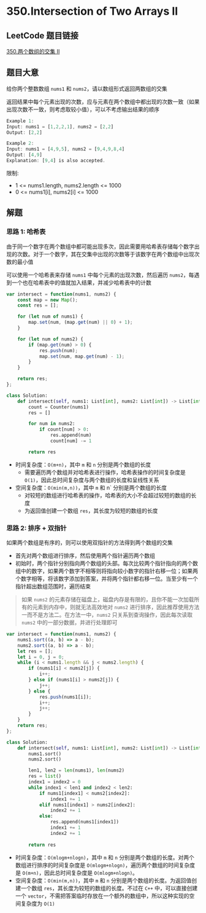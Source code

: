 # 350.Intersection of Two Arrays II

## LeetCode 题目链接

[350.两个数组的交集 II](https://leetcode.cn/problems/intersection-of-two-arrays-ii/)

## 题目大意

给你两个整数数组 `nums1` 和 `nums2`，请以数组形式返回两数组的交集

返回结果中每个元素出现的次数，应与元素在两个数组中都出现的次数一致（如果出现次数不一致，则考虑取较小值），可以不考虑输出结果的顺序

```js
Example 1:
Input: nums1 = [1,2,2,1], nums2 = [2,2]
Output: [2,2]

Example 2:
Input: nums1 = [4,9,5], nums2 = [9,4,9,8,4]
Output: [4,9]
Explanation: [9,4] is also accepted.
```

限制:
- 1 <= nums1.length, nums2.length <= 1000
- 0 <= nums1[i], nums2[i] <= 1000

## 解题

### 思路 1: 哈希表

由于同一个数字在两个数组中都可能出现多次，因此需要用哈希表存储每个数字出现的次数。对于一个数字，其在交集中出现的次数等于该数字在两个数组中出现次数的最小值

可以使用一个哈希表来存储 `nums1` 中每个元素的出现次数，然后遍历 `nums2`，每遇到一个也在哈希表中的值就加入结果，并减少哈希表中的计数

```js
var intersect = function(nums1, nums2) {
    const map = new Map();
    const res = [];

    for (let num of nums1) {
        map.set(num, (map.get(num) || 0) + 1);
    }

    for (let num of nums2) {
        if (map.get(num) > 0) {
            res.push(num);
            map.set(num, map.get(num) - 1);
        }
    }

    return res;
};
```
```python
class Solution:
    def intersect(self, nums1: List[int], nums2: List[int]) -> List[int]:
        count = Counter(nums1)
        res = []

        for num in nums2:
            if count[num] > 0:
                res.append(num)
                count[num] -= 1

        return res
```

- 时间复杂度：`O(m+n)`，其中 `m` 和 `n` 分别是两个数组的长度
  - 需要遍历两个数组并对哈希表进行操作，哈希表操作的时间复杂度是 `O(1)`，因此总时间复杂度与两个数组的长度和呈线性关系
- 空间复杂度：`O(min(m,n))`，其中 `m` 和 n` 分别是两个数组的长度
  - 对较短的数组进行哈希表的操作，哈希表的大小不会超过较短的数组的长度
  - 为返回值创建一个数组 `res`，其长度为较短的数组的长度
  
### 思路 2: 排序 + 双指针

如果两个数组是有序的，则可以使用双指针的方法得到两个数组的交集
- 首先对两个数组进行排序，然后使用两个指针遍历两个数组
- 初始时，两个指针分别指向两个数组的头部。每次比较两个指针指向的两个数组中的数字，如果两个数字不相等则将指向较小数字的指针右移一位；如果两个数字相等，将该数字添加到答案，并将两个指针都右移一位。当至少有一个指针超出数组范围时，遍历结束

> 如果 `nums2` 的元素存储在磁盘上，磁盘内存是有限的，且你不能一次加载所有的元素到内存中，则就无法高效地对 `nums2` 进行排序，因此推荐使用方法一而不是方法二。在方法一中，`nums2` 只关系到查询操作，因此每次读取 `nums2` 中的一部分数据，并进行处理即可

```js
var intersect = function(nums1, nums2) {
    nums1.sort((a, b) => a - b);
    nums2.sort((a, b) => a - b);
    let res = [];
    let i = 0, j = 0;
    while (i < nums1.length && j < nums2.length) {
        if (nums1[i] < nums2[j]) {
            i++;
        } else if (nums1[i] > nums2[j]) {
            j++;
        } else {
            res.push(nums1[i]);
            i++;
            j++;
        }
    }
    return res;
};
```
```python
class Solution:
    def intersect(self, nums1: List[int], nums2: List[int]) -> List[int]:
        nums1.sort()
        nums2.sort()

        len1, len2 = len(nums1), len(nums2)
        res = list()
        index1 = index2 = 0
        while index1 < len1 and index2 < len2:
            if nums1[index1] < nums2[index2]:
                index1 += 1
            elif nums1[index1] > nums2[index2]:
                index2 += 1
            else:
                res.append(nums1[index1])
                index1 += 1
                index2 += 1
        
        return res
```

- 时间复杂度：`O(mlogm+nlogn)`，其中 `m` 和 `n` 分别是两个数组的长度。对两个数组进行排序的时间复杂度是 `O(mlogm+nlogn)`，遍历两个数组的时间复杂度是 `O(m+n)`，因此总时间复杂度是 `O(mlogm+nlogn)`。
- 空间复杂度：`O(min(m,n))`，其中 `m` 和 `n` 分别是两个数组的长度。为返回值创建一个数组 `res`，其长度为较短的数组的长度。不过在 `C++` 中，可以直接创建一个 `vector`，不需把答案临时存放在一个额外的数组中，所以这种实现的空间复杂度为 `O(1)`
